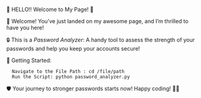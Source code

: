 🌟 HELLO!! Welcome to My Page! 🎉

👋 Welcome! You’ve just landed on my awesome page, and I’m thrilled to have you here!

🔒 This is a *Password Analyzer*: A handy tool to assess the strength of your passwords and help you keep your accounts secure!


🚀 Getting Started:
             
      Navigate to the File Path : cd /file/path
      Run the Script: python password_analyzer.py

🛡️ Your journey to stronger passwords starts now! Happy coding! 🎊✨                                                     
